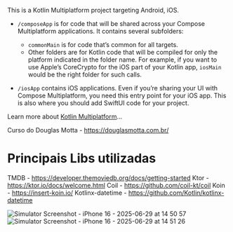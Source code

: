 This is a Kotlin Multiplatform project targeting Android, iOS.

* `/composeApp` is for code that will be shared across your Compose Multiplatform applications.
  It contains several subfolders:
  - `commonMain` is for code that’s common for all targets.
  - Other folders are for Kotlin code that will be compiled for only the platform indicated in the folder name.
    For example, if you want to use Apple’s CoreCrypto for the iOS part of your Kotlin app,
    `iosMain` would be the right folder for such calls.

* `/iosApp` contains iOS applications. Even if you’re sharing your UI with Compose Multiplatform, 
  you need this entry point for your iOS app. This is also where you should add SwiftUI code for your project.


Learn more about [Kotlin Multiplatform](https://www.jetbrains.com/help/kotlin-multiplatform-dev/get-started.html)…

Curso do Douglas Motta - https://douglasmotta.com.br/

# Principais Libs utilizadas
TMDB - https://developer.themoviedb.org/docs/getting-started
Ktor - https://ktor.io/docs/welcome.html
Coil - https://github.com/coil-kt/coil
Koin - https://insert-koin.io/
Kotlinx-datetime - https://github.com/Kotlin/kotlinx-datetime


![Simulator Screenshot - iPhone 16 - 2025-06-29 at 14 50 57](https://github.com/user-attachments/assets/48de83fa-6962-4c9e-b1bf-6eff7b3ccf75)
![Simulator Screenshot - iPhone 16 - 2025-06-29 at 14 51 26](https://github.com/user-attachments/assets/f7fbe05d-159a-4517-83dc-8bacbdca23eb)
